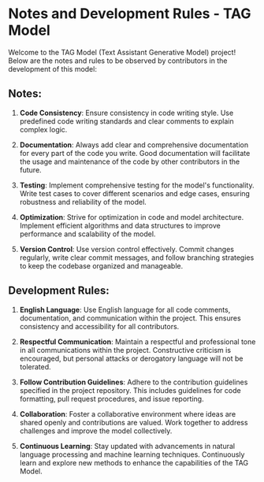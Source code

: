 # Notes and Development Rules - TAG Model

Welcome to the TAG Model (Text Assistant Generative Model) project! Below are the notes and rules to be observed by contributors in the development of this model:

## Notes:
1. **Code Consistency**: Ensure consistency in code writing style. Use predefined code writing standards and clear comments to explain complex logic.

2. **Documentation**: Always add clear and comprehensive documentation for every part of the code you write. Good documentation will facilitate the usage and maintenance of the code by other contributors in the future.

3. **Testing**: Implement comprehensive testing for the model's functionality. Write test cases to cover different scenarios and edge cases, ensuring robustness and reliability of the model.

4. **Optimization**: Strive for optimization in code and model architecture. Implement efficient algorithms and data structures to improve performance and scalability of the model.

5. **Version Control**: Use version control effectively. Commit changes regularly, write clear commit messages, and follow branching strategies to keep the codebase organized and manageable.

## Development Rules:
1. **English Language**: Use English language for all code comments, documentation, and communication within the project. This ensures consistency and accessibility for all contributors.

2. **Respectful Communication**: Maintain a respectful and professional tone in all communications within the project. Constructive criticism is encouraged, but personal attacks or derogatory language will not be tolerated.

3. **Follow Contribution Guidelines**: Adhere to the contribution guidelines specified in the project repository. This includes guidelines for code formatting, pull request procedures, and issue reporting.

4. **Collaboration**: Foster a collaborative environment where ideas are shared openly and contributions are valued. Work together to address challenges and improve the model collectively.

5. **Continuous Learning**: Stay updated with advancements in natural language processing and machine learning techniques. Continuously learn and explore new methods to enhance the capabilities of the TAG Model.

